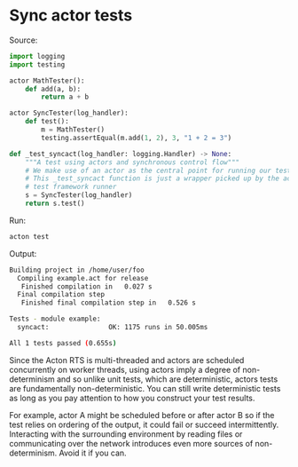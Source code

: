 # Sync actor tests

Source:
```python
import logging
import testing

actor MathTester():
    def add(a, b):
        return a + b

actor SyncTester(log_handler):
    def test():
        m = MathTester()
        testing.assertEqual(m.add(1, 2), 3, "1 + 2 = 3")

def _test_syncact(log_handler: logging.Handler) -> None:
    """A test using actors and synchronous control flow"""
    # We make use of an actor as the central point for running our test logic.
    # This _test_syncact function is just a wrapper picked up by the acton
    # test framework runner
    s = SyncTester(log_handler)
    return s.test()
```

Run:
```sh
acton test
```

Output:
```sh
Building project in /home/user/foo
  Compiling example.act for release
   Finished compilation in   0.027 s
  Final compilation step
   Finished final compilation step in   0.526 s

Tests - module example:
  syncact:               OK: 1175 runs in 50.005ms

All 1 tests passed (0.655s)

```

Since the Acton RTS is multi-threaded and actors are scheduled concurrently on worker threads, using actors imply a degree of non-determinism and so unlike unit tests, which are deterministic, actors tests are fundamentally non-deterministic. You can still write deterministic tests as long as you pay attention to how you construct your test results.

For example, actor A might be scheduled before or after actor B so if the test relies on ordering of the output, it could fail or succeed intermittently. Interacting with the surrounding environment by reading files or communicating over the network introduces even more sources of non-determinism. Avoid it if you can. 
